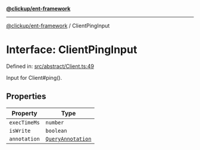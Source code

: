 [**@clickup/ent-framework**](../README.md)

***

[@clickup/ent-framework](../globals.md) / ClientPingInput

# Interface: ClientPingInput

Defined in: [src/abstract/Client.ts:49](https://github.com/clickup/ent-framework/blob/master/src/abstract/Client.ts#L49)

Input for Client#ping().

## Properties

| Property | Type |
| ------ | ------ |
| <a id="exectimems"></a> `execTimeMs` | `number` |
| <a id="iswrite"></a> `isWrite` | `boolean` |
| <a id="annotation"></a> `annotation` | [`QueryAnnotation`](QueryAnnotation.md) |
